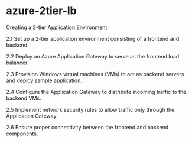 # azure-2tier-lb
Creating a 2-tier Application Environment

2.1 Set up a 2-tier application environment consisting of a frontend and backend.

2.2 Deploy an Azure Application Gateway to serve as the frontend load balancer.

2.3 Provision Windows virtual machines (VMs) to act as backend servers and deploy sample application.

2.4 Configure the Application Gateway to distribute incoming traffic to the backend VMs.

2.5 Implement network security rules to allow traffic only through the Application Gateway.

2.6 Ensure proper connectivity between the frontend and backend components.
